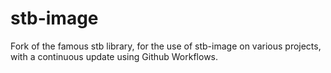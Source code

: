 # stb-image

Fork of the famous stb library, for the use of stb-image on various projects, with a continuous update using Github Workflows.
